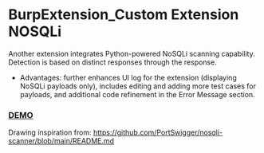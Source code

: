 # BurpExtension_Custom Extension NOSQLi

Another extension integrates Python-powered NoSQLi scanning capability. Detection is based on distinct responses through the response. 

- Advantages: further enhances UI log for the extension (displaying NoSQLi payloads only), includes editing and adding more test cases for payloads, and additional code refinement in the Error Message section.

### [DEMO](./video_demo/demo_NoEm_extension_final.mp4)


Drawing inspiration from: https://github.com/PortSwigger/nosqli-scanner/blob/main/README.md
